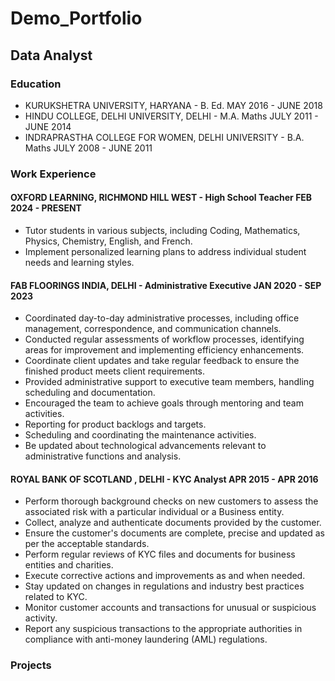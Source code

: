 # Demo_Portfolio

## Data Analyst
### Education
- KURUKSHETRA UNIVERSITY, HARYANA - B. Ed. 		   	                          MAY 2016 - JUNE 2018
- HINDU COLLEGE, DELHI UNIVERSITY, DELHI - M.A. Maths 		                  JULY 2011 - JUNE 2014
- INDRAPRASTHA COLLEGE FOR WOMEN, DELHI UNIVERSITY - B.A. Maths	            JULY 2008 - JUNE 2011 

### Work Experience
#### OXFORD LEARNING, RICHMOND HILL WEST - High School Teacher	     FEB 2024 - PRESENT
- Tutor students in various subjects, including Coding, Mathematics, Physics, Chemistry, English, and French.
- Implement personalized learning plans to address individual student needs and learning styles.

#### FAB FLOORINGS INDIA, DELHI - Administrative Executive 			   JAN 2020 - SEP 2023 
- Coordinated day-to-day administrative processes, including office management, correspondence, and communication channels. 
- Conducted regular assessments of workflow processes, identifying areas for improvement and implementing efficiency enhancements.
- Coordinate client updates and take regular feedback to ensure the finished product meets client requirements.
- Provided administrative support to executive team members, handling scheduling and documentation. 
- Encouraged the team to achieve goals through mentoring and team activities.
- Reporting for product backlogs and targets.
- Scheduling and coordinating the maintenance activities.
- Be updated about technological advancements relevant to administrative functions and analysis.
#### ROYAL BANK OF SCOTLAND , DELHI - KYC Analyst 				APR 2015 - APR 2016 
- Perform thorough background checks on new customers to assess the associated risk with a particular individual or a Business entity.
- Collect, analyze and authenticate documents provided by the customer.
- Ensure the customer's documents are complete, precise and updated as per the acceptable standards.
- Perform regular reviews of KYC files and documents for business entities and charities.
- Execute corrective actions and improvements as and when needed. 
- Stay updated on changes in regulations and industry best practices related to KYC. 
- Monitor customer accounts and transactions for unusual or suspicious activity. 
- Report any suspicious transactions to the appropriate authorities in compliance with anti-money laundering (AML) regulations. 

### Projects
